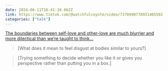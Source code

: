 ```yaml
---
date: 2024-06-11T16:41:10.662Z
link: https://www.tiktok.com/@watchfulcoyote/video/7378998778931465502
categories: ["talk"]
---
```

[The boundaries between self-love and other-love are much blurrier and more dilectical than we’re taught to think…](https://www.tiktok.com/@watchfulcoyote/video/7378998778931465502)

> [What does it mean to feel disgust at bodies similar to yours?]

> [Trying something to decide whether you like it or gives you perspective rather than putting you in a box.]
